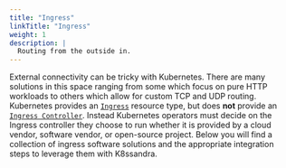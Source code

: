 ```yaml
---
title: "Ingress"
linkTitle: "Ingress"
weight: 1
description: |
  Routing from the outside in.
---
```


External connectivity can be tricky with Kubernetes. There are many solutions in
this space ranging from some which focus on pure HTTP workloads to others which
allow for custom TCP and UDP routing. Kubernetes provides an
[`Ingress`](https://kubernetes.io/docs/concepts/services-networking/ingress/)
resource type, but does **not** provide an [`Ingress
Controller`](https://kubernetes.io/docs/concepts/services-networking/ingress-controllers/).
Instead Kubernetes operators must decide on the Ingress controller they choose
to run whether it is provided by a cloud vendor, software vendor, or open-source
project. Below you will find a collection of ingress software solutions and the
appropriate integration steps to leverage them with K8ssandra.
